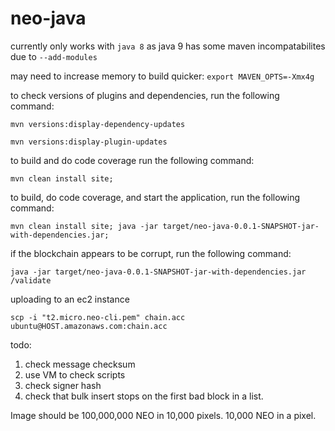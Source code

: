 # neo-java

currently only works with `java 8` as java 9 has some maven incompatabilites due to `--add-modules`

may need to increase memory to build quicker: `export MAVEN_OPTS=-Xmx4g`

to check versions of plugins and dependencies, run the following command:

```
mvn versions:display-dependency-updates

mvn versions:display-plugin-updates
```

to build and do code coverage run the following command:

```
mvn clean install site;
```

to build, do code coverage, and start the application, run the following command:

```
mvn clean install site; java -jar target/neo-java-0.0.1-SNAPSHOT-jar-with-dependencies.jar;
```

if the blockchain appears to be corrupt, run the following command:
```
java -jar target/neo-java-0.0.1-SNAPSHOT-jar-with-dependencies.jar /validate
```

uploading to an ec2 instance 

```
scp -i "t2.micro.neo-cli.pem" chain.acc ubuntu@HOST.amazonaws.com:chain.acc
```

todo:
1) check message checksum
2) use VM to check scripts
3) check signer hash
4) check that bulk insert stops on the first bad block in a list.

Image should be 100,000,000 NEO in 10,000 pixels. 10,000 NEO in a pixel.
